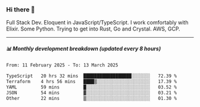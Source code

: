 ### Hi there 👋

Full Stack Dev. Eloquent in JavaScript/TypeScript. I work comfortably with Elixir. Some Python. Trying to get into Rust, Go and Crystal. AWS, GCP.

***

##### 📊 Monthly development breakdown (updated every 8 hours)

<!--START_SECTION:waka-->

```txt
From: 11 February 2025 - To: 13 March 2025

TypeScript   20 hrs 32 mins  ██████████████████░░░░░░░   72.39 %
Terraform    4 hrs 56 mins   ████▒░░░░░░░░░░░░░░░░░░░░   17.39 %
YAML         59 mins         █░░░░░░░░░░░░░░░░░░░░░░░░   03.52 %
JSON         54 mins         ▓░░░░░░░░░░░░░░░░░░░░░░░░   03.21 %
Other        22 mins         ▒░░░░░░░░░░░░░░░░░░░░░░░░   01.30 %
```

<!--END_SECTION:waka-->
